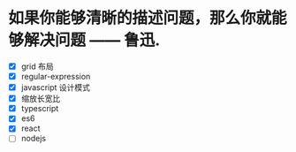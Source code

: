 # 如果你能够清晰的描述问题，那么你就能够解决问题 —— 鲁迅.

- [x] grid 布局
- [x] regular-expression
- [x] javascript 设计模式
- [x] 缩放长宽比
- [x] typescript
- [x] es6
- [x] react
- [ ] nodejs
